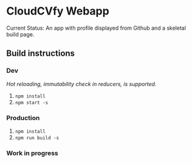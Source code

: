 # CloudCVfy Webapp

Current Status: An app with profile displayed from Github and a skeletal build page.

## Build instructions

### Dev

_Hot reloading, immutability check in reducers,  is supported._

1. `npm install`
2. `npm start -s`

### Production

1. `npm install`
2. `npm run build -s`

### Work in progress
